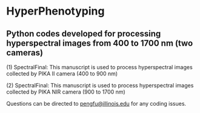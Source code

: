 # HyperPhenotyping
## Python codes developed for processing hyperspectral images from 400 to 1700 nm (two cameras)


(1) SpectralFinal: This manuscript is used to process hyperspectral images collected by PIKA II camera (400 to 900 nm)


(2) SpectralFinal: This manuscript is used to process hyperspectral images collected by PIKA NIR camera (900 to 1700 nm)


Questions can be directed to pengfu@illinois.edu for any coding issues.
